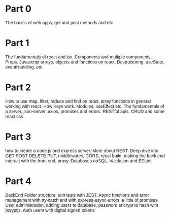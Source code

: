 # Part 0

<p style="@import url('https://fonts.googleapis.com/css2?family=Montserrat&display=swap');font-family: 'Montserrat', sans-serif;">The basics of web apps, get and post methods and etc</p>

# Part 1

<p style="@import url('https://fonts.googleapis.com/css2?family=Montserrat&display=swap');font-family: 'Montserrat', sans-serif;">The fundamentals of react and jsx. Components and multiple components, Props. Javascript arrays, objects and functions on react. Destructuring, useState, eventHandling, etc.</p>

# Part 2

<p style="@import url('https://fonts.googleapis.com/css2?family=Montserrat&display=swap');font-family: 'Montserrat', sans-serif;">How to use map, filter, reduce and find on react, array functions in general working with react. How Keys work. Modules, useEffect etc. The fundamentals of a server, json-server, axios, promises and errors. RESTful apis, CRUD and some react css</p>

# Part 3

<p style="@import url('https://fonts.googleapis.com/css2?family=Montserrat&display=swap');font-family: 'Montserrat', sans-serif;">how to create a node.js and express server. More about REST. Deep dive into GET POST DELETE PUT, middlewares, CORS, react build, making the back end interact with the front end, proxy. Databases noSQL. Validation and ESLint</p>

# Part 4

<p style="@import url('https://fonts.googleapis.com/css2?family=Montserrat&display=swap');font-family: 'Montserrat', sans-serif;">BackEnd Folder structure. unit tests with JEST. Async functions and error management with try-catch and with express-async-errors. a little of promises. User administration, adding users to database, password encrypt to hash with bcryptjs. Auth users with digital signed tokens</p>
